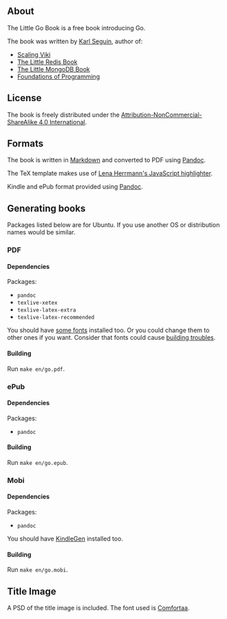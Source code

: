## About ##
The Little Go Book is a free book introducing Go.

The book was written by [Karl Seguin](http://openmymind.net), author of:

* [Scaling Viki](http://openmymind.net/scaling-viki/)
* [The Little Redis Book](http://openmymind.net/2012/1/23/The-Little-Redis-Book/)
* [The Little MongoDB Book](http://openmymind.net/2011/3/28/The-Little-MongoDB-Book/)
* [Foundations of Programming](http://openmymind.net/FoundationsOfProgramming.pdf)

## License ##
The book is freely distributed under the  [Attribution-NonCommercial-ShareAlike 4.0 International](<http://creativecommons.org/licenses/by-nc-sa/4.0/>).


## Formats ##
The book is written in [Markdown](http://daringfireball.net/projects/markdown/) and converted to PDF using [Pandoc](http://johnmacfarlane.net/pandoc/).

The TeX template makes use of [Lena Herrmann's JavaScript highlighter](http://lenaherrmann.net/2010/05/20/javascript-syntax-highlighting-in-the-latex-listings-package).

Kindle and ePub format provided using [Pandoc](http://johnmacfarlane.net/pandoc/).

## Generating books ##
Packages listed below are for Ubuntu. If you use another OS or distribution names would be similar.

### PDF

#### Dependencies

Packages:

* `pandoc`
* `texlive-xetex`
* `texlive-latex-extra`
* `texlive-latex-recommended`

You should have [some fonts](https://github.com/karlseguin/the-little-redis-book/blob/master/common/pdf-template.tex#L11) installed too.
Or you could change them to other ones if you want. Consider that fonts could cause [building troubles](https://github.com/karlseguin/the-little-redis-book/issues/26).

#### Building

Run `make en/go.pdf`.

### ePub

#### Dependencies

Packages:

* `pandoc`

#### Building

Run `make en/go.epub`.

### Mobi

#### Dependencies

Packages:

* `pandoc`

You should have [KindleGen](http://www.amazon.com/gp/feature.html?ie=UTF8&docId=1000765211) installed too.

#### Building

Run `make en/go.mobi`.

## Title Image ##
A PSD of the title image is included. The font used is [Comfortaa](http://www.dafont.com/comfortaa.font).
